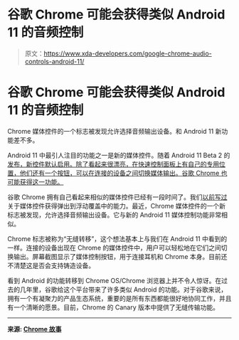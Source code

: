 # 谷歌 Chrome 可能会获得类似 Android 11 的音频控制

> 原文：<https://www.xda-developers.com/google-chrome-audio-controls-android-11/>

# 谷歌 Chrome 可能会获得类似 Android 11 的音频控制

Chrome 媒体控件的一个标志被发现允许选择音频输出设备。和 Android 11 新功能差不多。

Android 11 中最引人注目的功能之一是新的媒体控件。随着 Android 11 Beta 2 的[发布，新控件默认启用。除了看起来很漂亮，在快速控制面板上有自己的专用位置，他们还有一个按钮，可以在连接的设备之间切换媒体输出。谷歌 Chrome 也可能获得这一功能。](https://www.xda-developers.com/android-11-beta-2-new-features/)

谷歌 Chrome 拥有自己看起来相似的媒体控件已经有一段时间了。我们[以前写过](https://www.xda-developers.com/google-chrome-media-controls-popped-out-floating-stay-on-top/)关于媒体控件获得弹出到浮动覆盖中的能力。最近，Chrome 媒体控件的一个新标志被发现，允许选择音频输出设备。它与新的 Android 11 媒体控制功能非常相似。

Chrome 标志被称为“无缝转移”，这个想法基本上与我们在 Android 11 中看到的一样。连接的设备出现在 Chrome 的媒体控件中，用户可以轻松地在它们之间切换输出。屏幕截图显示了媒体控制按钮，用于连接耳机和 Chrome 本身。目前还不清楚这是否会支持铸造设备。

看到 Android 的功能转移到 Chrome OS/Chrome 浏览器上并不令人惊讶。在过去的几年里，谷歌给这个平台带来了许多类似 Android 的功能。对于谷歌来说，拥有一个有凝聚力的产品生态系统，重要的是所有东西都能很好地协同工作，并且有一个清晰的愿景。目前，Chrome 的 Canary 版本中提供了无缝传输功能。

* * *

**来源: [Chrome 故事](https://www.chromestory.com/2020/07/chrome-change-audio-device/)**